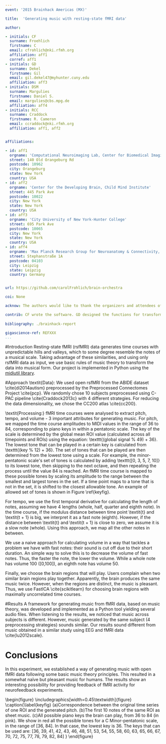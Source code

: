```yaml
---
event: '2015 Brainhack Americas (MX)'

title:  'Generating music with resting-state fMRI data'

author:

- initials: CF
  surname: Froehlich
  firstname: C
  email: cfrohlich@nki.rfmh.org
  affiliation: aff1
  corref: aff1
- initials: GD
  surname: Dekel
  firstname: Gil
  email: gil.dekel47@myhunter.cuny.edu
  affiliation: aff3
- initials: DSM
  surname: Margulies
  firstname: Daniel S.
  email: margulies@cbs.mpg.de
  affiliation: aff4
- initials: RCC
  surname: Craddock
  firstname: R. Cameron
  email: ccraddock@nki.rfmh.org
  affiliation: aff1, aff2


affiliations: 

- id: aff1
  orgname: 'Computational Neuroimaging Lab, Center for Biomedical Imaging and Neuromodulation, Nathan Kline Institute for Psychiatric Research'
  street: 140 Old Orangeburg Rd
  postcode: 10962
  city: Orangeburg
  state: New York
  country: USA
- id: aff2
  orgname: 'Center for the Developing Brain, Child Mind Institute'
  street: 445 Park Ave
  postcode: 10022
  city: New York
  state: New York
  country: USA
- id: aff3
  orgname: 'City University of New York-Hunter College'
  street: 695 Park Ave
  postcode: 10065
  city: New York
  state: New York
  country: USA
- id: aff4
  orgname: 'Max Planck Research Group for Neuroanatomy & Connectivity, Max Planck Institute for Human Cognitive and Brain Sciences'
  street: Stephanstraße 1A
  postcode: 04103
  city: Leipzig
  state: Leipzig
  country: Germany


url: https://github.com/carolFrohlich/brain-orchestra

coi: None

acknow: The authors would like to thank the organizers and attendees of Brainhack MX.

contrib: CF wrote the software. GD designed the functions for transforming the data to midi. DSM pick the algorithm that chooses ROIs, and CF and RCC wrote the report.
  
bibliography: ./brainhack-report

gigascience-ref: REFXXX
...
```


#Introduction
Resting-state fMRI (rsfMRI) data generates time courses with unpredictable hills and valleys, which to some degree resemble the notes of a musical scale. 
Taking advantage of these similarities, and using only rsfMRI data as input, we use basic rules of music theory to transform the data into musical form.
Our project is implemented in Python using the [midiutil library](https://code.google.com/p/midiutil/).

#Approach
\textit{Data}: We used open rsfMRI from the ABIDE dataset \cite{di2014autism} preprocessed by the Preprocessed Connectomes Project \cite{pcp}.
We randomly chose 10 subjects preprocessed using C-PAC pipeline \cite{Craddock2013c} with 4 different strategies.
For reducing the data dimensionality, we chose the CC200 atlas \cite{cc200}.

\textit{Processing:} fMRI time courses were analysed to extract pitch, tempo, and volume - 3 important attributes for generating music. For pitch, we mapped the time course amplitudes to MIDI values in the range of 36 to 84, corresponding to piano keys in within a pentatonic scale. The key of the scale is determined by the global mean ROI value (calculated across all timepoints and ROIs) using the equation: \texttt{(global signal \% 49) + 36}. The lowest tone that can be played in a certain key is calculated from \texttt{(key \% 12) + 36}. The set of tones that can be played are then determined from the lowest tone using a scale. For example, the minor-pentatonic scale's set of tones is calculated by adding \texttt{[0, 3, 5, 7, 10]} to its lowest tone, then skipping to the next octave, and then repeating the process until the value 84 is reached. An fMRI time course is mapped to these possible tones by scaling its amplitude to the range between the smallest and largest tones in the set. If a time point maps to a tone that is not in the set, it is shifted to the closest allowable tone.
An example of allowed set of tones is shown in Figure \ref{keyfig}.

For tempo, we use the first temporal derivative for calculating the length of notes, assuming we have 4 lengths (whole, half, quarter and eighth note). In the time course, if the modulus distance between time point \textit{t}  and \textit{t + 1}  is big, we interpret it as a fast note (eighth). However, if the distance between \textit{t} and \textit{t + 1} is close to zero, we assume it is a slow note (whole). Using this approach, we map all the other notes in between. 

We use a naive approach for calculating volume in a way that tackles a problem we have with fast notes: their sound is cut off due to their short duration. An simple way to solve this is to decrease the volume of fast notes. Thus, the faster the note, the lower the volume. While a whole note has volume 100 ([0,100]), an eighth note has volume 50.

Finally, we choose the brain regions that will play. Users complain when two similar brain regions play together. Apparently, the brain produces the same music twice. However, when the regions are distinct, the music is pleasant. Thus, we use FastICA \cite{scikitlearn} for choosing brain regions with maximally uncorrelated time courses. 

#Results
A framework for generating music from fMRI data, based on music theory, was developed and implemented as a Python tool yielding several audio files. When listening to the results, we noticed that music across subjects is different. However, music generated by the same subject (4 preprocessing strategies) sounds similar. Our results sound different from music obtained in a similar study using EEG and fMRI data \cite{lu2012scale}.


# Conclusions
In this experiment, we established a way of generating music with open fMRI data following some basic music theory principles. This resulted in a somewhat naïve but pleasant music for humans. The results show an interesting possibility for providing feedback of fMRI activity for neurofeedback experiments.


\begin{figure}
  \includegraphics[width=0.45\textwidth]{figure}
  \caption{\label{keyfig}
  (a)Correspondence between the original time series of one ROI and the generated pitch.
  (b)The first 10 notes of the same ROI as sheet music.
  (c)All possible piano keys the brain can play, from 36 to 84 (in pink).
    We show in red all the possible tones for a C Minor-pentatonic scale, in the range of [36, 84].
    In that case, the lowest key is 36.
    The keys that can be used are: [36, 39, 41, 42, 43, 46, 48, 51, 53, 54, 55, 58, 60, 63, 65, 66, 67, 70, 72, 75, 77, 78, 79, 82, 84]
      }
\end{figure}
